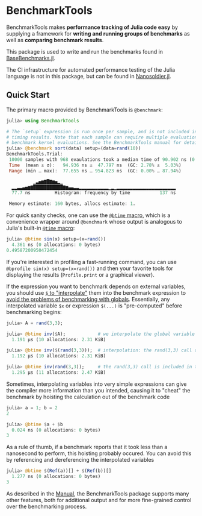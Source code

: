 # BenchmarkTools

BenchmarkTools makes **performance tracking of Julia code easy** by supplying a framework for **writing and running groups of benchmarks** as well as **comparing benchmark results**.

This package is used to write and run the benchmarks found in [BaseBenchmarks.jl](https://github.com/JuliaCI/BaseBenchmarks.jl).

The CI infrastructure for automated performance testing of the Julia language is not in this package, but can be found in [Nanosoldier.jl](https://github.com/JuliaCI/Nanosoldier.jl).

## Quick Start

The primary macro provided by BenchmarkTools is `@benchmark`:

```julia
julia> using BenchmarkTools

# The `setup` expression is run once per sample, and is not included in the
# timing results. Note that each sample can require multiple evaluations
# benchmark kernel evaluations. See the BenchmarkTools manual for details.
julia> @benchmark sort(data) setup=(data=rand(10))
BenchmarkTools.Trial:
 10000 samples with 968 evaulations took a median time of 90.902 ns (0.00% GC)
 Time  (mean ± σ):   94.936 ns ±  47.797 ns  (GC: 2.78% ±  5.03%)
 Range (min … max):  77.655 ns … 954.823 ns  (GC: 0.00% … 87.94%)

          ▁▃▅▆▇█▇▆▅▂▁                                          
  ▂▂▃▃▄▅▆▇███████████▇▆▄▄▃▃▂▂▂▂▂▂▂▂▂▂▂▁▂▁▂▂▂▂▂▂▂▂▂▂▂▂▂▂▂▂▂▂▂▂▂▂
  77.7 ns         Histogram: frequency by time           137 ns

 Memory estimate: 160 bytes, allocs estimate: 1.
```

For quick sanity checks, one can use the [`@btime` macro](https://juliaci.github.io/BenchmarkTools.jl/stable/manual/#Benchmarking-basics), which is a convenience wrapper around `@benchmark` whose output is analogous to Julia's built-in [`@time` macro](https://docs.julialang.org/en/v1/base/base/#Base.@time):

```julia
julia> @btime sin(x) setup=(x=rand())
  4.361 ns (0 allocations: 0 bytes)
0.49587200950472454
```

If you're interested in profiling a fast-running command, you can use `@bprofile sin(x) setup=(x=rand())` and then your favorite
tools for displaying the results (`Profile.print` or a graphical viewer).

If the expression you want to benchmark depends on external variables, you should use [`$` to "interpolate"](https://juliaci.github.io/BenchmarkTools.jl/stable/manual/#Interpolating-values-into-benchmark-expressions) them into the benchmark expression to
[avoid the problems of benchmarking with globals](https://docs.julialang.org/en/v1/manual/performance-tips/#Avoid-global-variables).
Essentially, any interpolated variable `$x` or expression `$(...)` is "pre-computed" before benchmarking begins:

```julia
julia> A = rand(3,3);

julia> @btime inv($A);            # we interpolate the global variable A with $A
  1.191 μs (10 allocations: 2.31 KiB)

julia> @btime inv($(rand(3,3)));  # interpolation: the rand(3,3) call occurs before benchmarking
  1.192 μs (10 allocations: 2.31 KiB)

julia> @btime inv(rand(3,3));     # the rand(3,3) call is included in the benchmark time
  1.295 μs (11 allocations: 2.47 KiB)
```

Sometimes, interpolating variables into very simple expressions can give the compiler more information than you intended, causing it to "cheat" the benchmark by hoisting the calculation out of the benchmark code
```julia
julia> a = 1; b = 2
2

julia> @btime $a + $b
  0.024 ns (0 allocations: 0 bytes)
3
```
As a rule of thumb, if a benchmark reports that it took less than a nanosecond to perform, this hoisting probably occured. You can avoid this by referencing and dereferencing the interpolated variables 
```julia
julia> @btime $(Ref(a))[] + $(Ref(b))[]
  1.277 ns (0 allocations: 0 bytes)
3
```

As described in the [Manual](https://juliaci.github.io/BenchmarkTools.jl/stable/reference/), the BenchmarkTools package supports many other features, both for additional output and for more fine-grained control over the benchmarking process.
